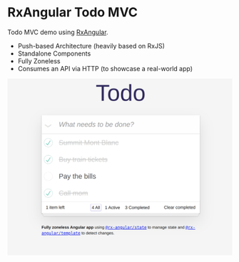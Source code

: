# RxAngular Todo MVC

Todo MVC demo using [RxAngular](https://rx-angular.github.io/rx-angular/#/).

- Push-based Architecture (heavily based on RxJS)
- Standalone Components
- Fully Zoneless
- Consumes an API via HTTP (to showcase a real-world app)

![demo](./app.png)
